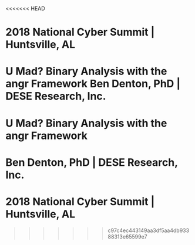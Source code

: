 <<<<<<< HEAD
# 2018 National Cyber Summit | Huntsville, AL

U Mad?  Binary Analysis with the angr Framework
Ben Denton, PhD | DESE Research, Inc.
=======
# U Mad?  Binary Analysis with the angr Framework
# Ben Denton, PhD | DESE Research, Inc.
# 2018 National Cyber Summit | Huntsville, AL
>>>>>>> c97c4ec443149aa3df5aa4db93388313e65599e7
